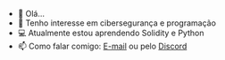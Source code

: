 - 👋 Olá...
- 👀 Tenho interesse em cibersegurança e programação
- 💻 Atualmente estou aprendendo Solidity e Python
- 📫 Como falar comigo: [E-mail](mailto:hoffmann3701@gmail.com) ou pelo [Discord](https://discord.com/users/462096298775150592)
